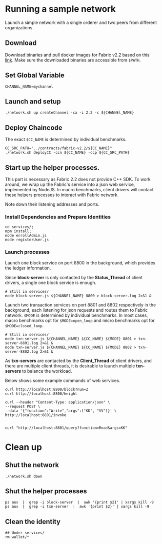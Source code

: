 # Running a sample network
Launch a simple network with a single orderer and two peers from different organizations. 
## Download 
Download binaries and pull docker images for Fabric v2.2 based on this [link](https://hyperledger-fabric.readthedocs.io/en/latest/install.html). 
Make sure the downloaded binaries are accessible from `$PATH`.

## Set Global Variable
```
CHANNEL_NAME=mychannel
```

## Launch and setup
```
./network.sh up createChannel -ca -i 2.2 -c ${CHANNEl_NAME}
```

## Deploy Chaincode
The exact `$CC_NAME` is determined by individual benchmarks. 
```
CC_SRC_PATH="../contracts/fabric-v2.2/${CC_NAME}"
./network.sh deployCC -ccn ${CC_NAME} -ccp ${CC_SRC_PATH}
```

## Start up the helper processes.
This part is necessary as Fabric 2.2 does not provide C++ SDK. To work around, we wrap up the Fabric's service into a json web service, implemented by NodeJS. In macro benchmarks, client drivers will contact these helpers processes to interact with Fabric network. 

Note down their listening addresses and ports. 

### Install Dependencies and Prepare Identities
```
cd services/;
npm install;
node enrollAdmin.js
node registerUser.js
```

### Launch processes

Launch one block service on port 8800 in the background, which provides the ledger information. 

Since __block-server__ is only contacted by the __Status_Thread__ of client drivers, a single one block service is enough. 
```
# Still in services/
node block-server.js ${CHANNEl_NAME} 8800 > block-server.log 2>&1 &
```

Launch two transaction services on port 8801 and 8802 respectively in the background, each listening for json requests and routes them to Fabric network. 
`$MODE` is determined by individual benchmarks. In most cases, macro benchmarks opt for `$MODE=open_loop` and micro benchmarks opt for `$MODE=closed_loop`. 
```
# Still in services/
node txn-server.js ${CHANNEL_NAME} ${CC_NAME} ${MODE} 8801 > txn-server-8801.log 2>&1 &
node txn-server.js ${CHANNEL_NAME} ${CC_NAME} ${MODE} 8802 > txn-server-8802.log 2>&1 &
```
As __txn-servers__ are contacted by the __Client_Thread__ of client drivers, and there are multiple client threads, it is desirable to launch multiple __txn-servers__ to balance the workload. 

Below shows some example commands of web services. 
```
curl http://localhost:8800/block?num=2
curl http://localhost:8800/height

curl --header "Content-Type: application/json" \
--request POST \
--data '{"function":"Write","args":["KK", "VV"]}' \
http://localhost:8801/invoke


curl "http://localhost:8801/query?function=Read&args=KK"
```

# Clean up
## Shut the network
```
./network.sh down
```

## Shut the helper processes
```
ps aux  |  grep -i block-server  |  awk '{print $2}' | xargs kill -9
ps aux  |  grep -i txn-server  |  awk '{print $2}' | xargs kill -9
```

## Clean the identity
```
## Under services/
rm wallet/*
```
